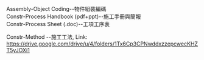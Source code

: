 Assembly-Object Coding--物件組裝編碼<br/>
Constr-Process Handbook (pdf+ppt)--施工手冊與簡報<br/>
Constr-Process Sheet (.doc)--工項工序表<br/>

Constr-Method --施工工法, Link: https://drive.google.com/drive/u/4/folders/1Tx6Cp3CPNwddxzzepcwecKHZT5yJOXi1
